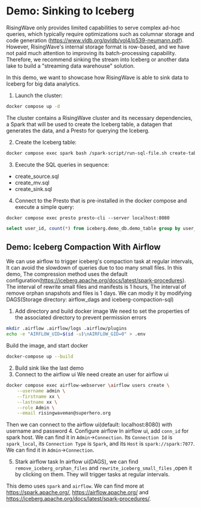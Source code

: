 # Demo: Sinking to Iceberg

RisingWave only provides limited capabilities to serve complex ad-hoc queries, which typically require optimizations such as columnar storage and code generation (https://www.vldb.org/pvldb/vol4/p539-neumann.pdf). However, RisingWave's internal storage format is row-based, and we have not paid much attention to improving its batch-processing capability. Therefore, we recommend sinking the stream into Iceberg or another data lake to build a "streaming data warehouse" solution.

In this demo, we want to showcase how RisingWave is able to sink data to Iceberg for big data analytics.

1. Launch the cluster:

```sh
docker compose up -d
```

The cluster contains a RisingWave cluster and its necessary dependencies, a Spark that will be used to create the Iceberg table, a datagen that generates the data, and a Presto for querying the Iceberg.


2. Create the Iceberg table:

```sh
docker compose exec spark bash /spark-script/run-sql-file.sh create-table
```

3. Execute the SQL queries in sequence:

- create_source.sql
- create_mv.sql
- create_sink.sql

4. Connect to the Presto that is pre-installed in the docker compose and execute a simple query:

```
docker compose exec presto presto-cli --server localhost:8080
```

```sql
select user_id, count(*) from iceberg.demo_db.demo_table group by user_id
```

## Demo: Iceberg Compaction With Airflow

We can use airflow to trigger iceberg's compaction task at regular intervals, It can avoid the slowdown of queries due to too many small files.
In this demo, The compression method uses the default configuration(https://iceberg.apache.org/docs/latest/spark-procedures). The interval of
rewrite small files and manifests is 1 hours, The interval of remove orphan snapshots and files is 1 days. We can modiy it by modifying DAGS(Storage directory: airflow_dags and iceberg-compaction-sql)
1. Add directory and build docker image
We need to set the properties of the associated directory to prevent permission errors
```sh
mkdir .airflow .airflow/logs .airflow/plugins
echo -e "AIRFLOW_UID=$(id -u)\nAIRFLOW_GID=0" > .env
```

Build the image, and start docker
```sh
docker-compose up --build
```
2. Build sink like the last demo
3. Connect to the airflow ui
We need create an user for airflow ui
```sh
docker compose exec airflow-webserver \airflow users create \
    --username admin \
    --firstname xx \
    --lastname xx \
    --role Admin \
    --email risingwaveman@superhero.org
```
Then we can connect to the airflow ui(default: localhost:8080) with username and password
4. Configure airflow 
In airflow ui, add `conn_id` for spark host. We can find it in `Admin`->`Connection`. Its `Connection Id` is `spark_local`, its `Connection Type` is `Spark`, and its `Host` is `spark://spark:7077`.
We can find it in `Admin`->`Connection`.

5. Stark airflow task
In airflow ui(DAGS), we can find `remove_iceberg_orphan_files` and `rewrite_iceberg_small_files` ,open it by clicking on them. They will trigger tasks at regular intervals.

This demo uses `spark` and `airflow`. We can find more at https://spark.apache.org/, https://airflow.apache.org/ and https://iceberg.apache.org/docs/latest/spark-procedures/.

